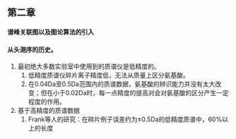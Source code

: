 ## 第二章

#### 谱峰关联图以及图论算法的引入

#### 从头测序的历史。

1. 最初绝大多数实验室中使用到的质谱仪是低精度的。
	1. 低精度质谱仪碎片离子精度低，无法从质量上区分氨基酸。
	2. 在0.04Da至0.5Da范围内的质谱数据，氨基酸的辨识能力并没有太大改变；但在小于0.02Da时，每一点精度的提高对会对氨基酸的区分产生一定程度的作用。
2. 基于高精度的质谱数据
	1. Frank等人的研究：在碎片例子误差约为±0.5Da的低精度质谱中，60%以上的长度